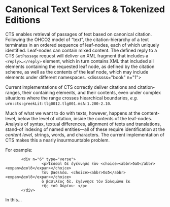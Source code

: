 # Canonical Text Services & Tokenized Editions

CTS enables retrieval of passages of text based on canonical citation. Following the OHCO2 model of “text”, the citation-hierarchy of a text terminates in an ordered sequence of leaf-nodes, each of which uniquely identified. Leaf-nodes can contain mixed content. The defined reply to a CTS `GetPassage` request will deliver an XML fragment that includes a `<reply>…</reply>` element, which in turn contains XML that included all elements containing the requested leaf node, as defined by the citation scheme, as well as the contents of the leaf node, which may include elements under different namespaces.
        <dissssss="book" n="1">

Current implementations of CTS correctly deliver citations and citation-ranges, their containing elements, and their contents, even under complex situations where the range crosses hiearchical boundaries, _e.g._ `urn:cts:greekLit:tlg0012.tlg001.msA:1.200-2.10`.

Much of what we want to do with texts, however, happens at the content-level, below the level of citation, inside the contents of the leaf-nodes. Analysis of syntax, textual differences, alignment of texts and translations, stand-of indexing of named entities—all of these require identification at the _content level_, strings, words, and characters. The current implementation of CTS makes this a nearly insurmountable problem.

For example:

           <div n="6" type="verse">
                    <p>Ἰεσσαὶ δὲ ἐγέννησε τὸν <choice><abbr>δαδ</abbr><expan>Δαυὶδ</expan></choice> 
                    τὸν βασιλέα. <choice><abbr>δαδ</abbr><expan>Δαυὶδ</expan></choice> 
                    ὁ βασιλέυς δὲ. ἐγέννησε τὸν Σολομῶνα ἐκ
                    τῆς τοῦ Οὐρίου· </p>
           </div>

In this...
